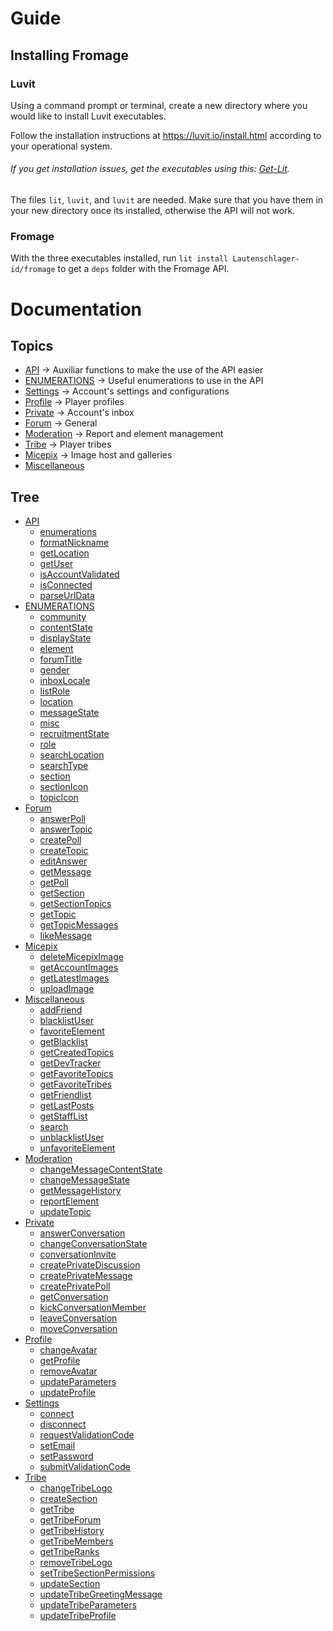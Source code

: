 # Guide

## Installing Fromage

### Luvit

Using a command prompt or terminal, create a new directory where you would like to install Luvit executables.

Follow the installation instructions at https://luvit.io/install.html according to your operational system.<br>
###### If you get installation issues, get the executables using this: [Get-Lit](https://github.com/SinisterRectus/get-lit).

The files `lit`, `luvit`, and `luvit` are needed. Make sure that you have them in your new directory once its installed, otherwise the API will not work.

### Fromage

With the three executables installed, run `lit install Lautenschlager-id/fromage` to get a `deps` folder with the Fromage API.

# Documentation

## Topics

- [API](API.md) → Auxiliar functions to make the use of the API easier
- [ENUMERATIONS](ENUMERATIONS.md) → Useful enumerations to use in the API
- [Settings](Settings.md) → Account's settings and configurations
- [Profile](Profile.md) → Player profiles
- [Private](Private.md) → Account's inbox
- [Forum](Forum.md) → General
- [Moderation](Moderation.md) → Report and element management
- [Tribe](Tribe.md) → Player tribes
- [Micepix](Micepix.md) → Image host and galleries
- [Miscellaneous](Miscellaneous.md)

## Tree

- [API](API.md)
	- [enumerations](API.md#enumerations---)
	- [formatNickname](API.md#formatnickname--nickname-)
	- [getLocation](API.md#getlocation--forum-community-section-)
	- [getUser](API.md#getuser---)
	- [isAccountValidated](API.md#isaccountvalidated---)
	- [isConnected](API.md#isconnected---)
	- [parseUrlData](API.md#parseurldata--href-)
- [ENUMERATIONS](ENUMERATIONS.md)
	- [community](ENUMERATIONS.md#community-int)
	- [contentState](ENUMERATIONS.md#contentstate-string)
	- [displayState](ENUMERATIONS.md#displaystate-int)
	- [element](ENUMERATIONS.md#element-int)
	- [forumTitle](ENUMERATIONS.md#forumtitle-string)
	- [gender](ENUMERATIONS.md#gender-int)
	- [inboxLocale](ENUMERATIONS.md#inboxlocale-int)
	- [listRole](ENUMERATIONS.md#listrole-int)
	- [location](ENUMERATIONS.md#location-table)
	- [messageState](ENUMERATIONS.md#messagestate-int)
	- [misc](ENUMERATIONS.md#misc-int)
	- [recruitmentState](ENUMERATIONS.md#recruitmentstate-int)
	- [role](ENUMERATIONS.md#role-int)
	- [searchLocation](ENUMERATIONS.md#searchlocation-int)
	- [searchType](ENUMERATIONS.md#searchtype-int)
	- [section](ENUMERATIONS.md#section-string)
	- [sectionIcon](ENUMERATIONS.md#sectionicon-string)
	- [topicIcon](ENUMERATIONS.md#topicicon-string)
- [Forum](Forum.md)
	- [answerPoll](Forum.md#answerpoll--option-location-pollid-)
	- [answerTopic](Forum.md#answertopic--message-location-)
	- [createPoll](Forum.md#createpoll--title-message-pollresponses-location-settings-)
	- [createTopic](Forum.md#createtopic--title-message-location-)
	- [editAnswer](Forum.md#editanswer--messageid-message-location-)
	- [getMessage](Forum.md#getmessage--postid-location-)
	- [getPoll](Forum.md#getpoll--location-)
	- [getSection](Forum.md#getsection--location-)
	- [getSectionTopics](Forum.md#getsectiontopics--location-getallinfo-pagenumber-)
	- [getTopic](Forum.md#gettopic--location-ignorefirstmessage-)
	- [getTopicMessages](Forum.md#gettopicmessages--location-getallinfo-pagenumber-)
	- [likeMessage](Forum.md#likemessage--messageid-location-)
- [Micepix](Micepix.md)
	- [deleteMicepixImage](Micepix.md#deletemicepiximage--imageid-)
	- [getAccountImages](Micepix.md#getaccountimages--pagenumber-)
	- [getLatestImages](Micepix.md#getlatestimages--quantity-)
	- [uploadImage](Micepix.md#uploadimage--image-ispublic-)
- [Miscellaneous](Miscellaneous.md)
	- [addFriend](Miscellaneous.md#addfriend--username-)
	- [blacklistUser](Miscellaneous.md#blacklistuser--username-)
	- [favoriteElement](Miscellaneous.md#favoriteelement--element-elementid-location-)
	- [getBlacklist](Miscellaneous.md#getblacklist---)
	- [getCreatedTopics](Miscellaneous.md#getcreatedtopics--username-)
	- [getDevTracker](Miscellaneous.md#getdevtracker---)
	- [getFavoriteTopics](Miscellaneous.md#getfavoritetopics---)
	- [getFavoriteTribes](Miscellaneous.md#getfavoritetribes---)
	- [getFriendlist](Miscellaneous.md#getfriendlist---)
	- [getLastPosts](Miscellaneous.md#getlastposts--pagenumber-username-)
	- [getStaffList](Miscellaneous.md#getstafflist--role-)
	- [search](Miscellaneous.md#search--searchtype-search-pagenumber-data-)
	- [unblacklistUser](Miscellaneous.md#unblacklistuser--username-)
	- [unfavoriteElement](Miscellaneous.md#unfavoriteelement--favoriteid-location-)
- [Moderation](Moderation.md)
	- [changeMessageContentState](Moderation.md#changemessagecontentstate--messageid-contentstate-location-)
	- [changeMessageState](Moderation.md#changemessagestate--messageid-messagestate-location-reason-)
	- [getMessageHistory](Moderation.md#getmessagehistory--messageid-location-)
	- [reportElement](Moderation.md#reportelement--element-elementid-reason-location-)
	- [updateTopic](Moderation.md#updatetopic--location-data-)
- [Private](Private.md)
	- [answerConversation](Private.md#answerconversation--conversationid-answer-)
	- [changeConversationState](Private.md#changeconversationstate--displaystate-conversationid-)
	- [conversationInvite](Private.md#conversationinvite--conversationid-username-)
	- [createPrivateDiscussion](Private.md#createprivatediscussion--destinataries-subject-message-)
	- [createPrivateMessage](Private.md#createprivatemessage--destinatary-subject-message-)
	- [createPrivatePoll](Private.md#createprivatepoll--destinataries-subject-message-pollresponses-settings-)
	- [getConversation](Private.md#getconversation--location-ignorefirstmessage-)
	- [kickConversationMember](Private.md#kickconversationmember--conversationid-userid-)
	- [leaveConversation](Private.md#leaveconversation--conversationid-)
	- [moveConversation](Private.md#moveconversation--inboxlocale-conversationid-)
- [Profile](Profile.md)
	- [changeAvatar](Profile.md#changeavatar--image-)
	- [getProfile](Profile.md#getprofile--username-)
	- [removeAvatar](Profile.md#removeavatar---)
	- [updateParameters](Profile.md#updateparameters--parameters-)
	- [updateProfile](Profile.md#updateprofile--data-)
- [Settings](Settings.md)
	- [connect](Settings.md#connect--username-userpassword-)
	- [disconnect](Settings.md#disconnect---)
	- [requestValidationCode](Settings.md#requestvalidationcode---)
	- [setEmail](Settings.md#setemail--email-registration-)
	- [setPassword](Settings.md#setpassword--password-disconnect-)
	- [submitValidationCode](Settings.md#submitvalidationcode--code-)
- [Tribe](Tribe.md)
	- [changeTribeLogo](Tribe.md#changetribelogo--image-)
	- [createSection](Tribe.md#createsection--data-location-)
	- [getTribe](Tribe.md#gettribe--tribeid-)
	- [getTribeForum](Tribe.md#gettribeforum--location-)
	- [getTribeHistory](Tribe.md#gettribehistory--tribeid-pagenumber-)
	- [getTribeMembers](Tribe.md#gettribemembers--tribeid-pagenumber-)
	- [getTribeRanks](Tribe.md#gettriberanks--tribeid-location-)
	- [removeTribeLogo](Tribe.md#removetribelogo---)
	- [setTribeSectionPermissions](Tribe.md#settribesectionpermissions--permissions-location-)
	- [updateSection](Tribe.md#updatesection--data-location-)
	- [updateTribeGreetingMessage](Tribe.md#updatetribegreetingmessage--message-)
	- [updateTribeParameters](Tribe.md#updatetribeparameters--parameters-)
	- [updateTribeProfile](Tribe.md#updatetribeprofile--data-)
